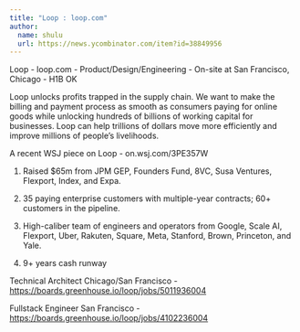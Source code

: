 ```yaml
---
title: "Loop : loop.com"
author:
  name: shulu
  url: https://news.ycombinator.com/item?id=38849956
---
```

Loop - loop.com - Product&#x2F;Design&#x2F;Engineering - On-site at San Francisco, Chicago - H1B OK

Loop unlocks profits trapped in the supply chain. We want to make the billing and payment process as smooth as consumers paying for online goods while unlocking hundreds of billions of working capital for businesses. Loop can help trillions of dollars move more efficiently and improve millions of people’s livelihoods.

A recent WSJ piece on Loop -  on.wsj.com&#x2F;3PE357W

1. Raised $65m from JPM GEP, Founders Fund, 8VC, Susa Ventures, Flexport, Index, and Expa.

2. 35 paying enterprise customers with multiple-year contracts; 60+ customers in the pipeline.

3. High-caliber team of engineers and operators from Google, Scale AI, Flexport, Uber, Rakuten, Square, Meta, Stanford, Brown, Princeton, and Yale.

4. 9+ years cash runway

Technical Architect Chicago&#x2F;San Francisco - <a href="https:&#x2F;&#x2F;boards.greenhouse.io&#x2F;loop&#x2F;jobs&#x2F;5011936004" rel="nofollow">https:&#x2F;&#x2F;boards.greenhouse.io&#x2F;loop&#x2F;jobs&#x2F;5011936004</a>

Fullstack Engineer San Francisco - <a href="https:&#x2F;&#x2F;boards.greenhouse.io&#x2F;loop&#x2F;jobs&#x2F;4102236004" rel="nofollow">https:&#x2F;&#x2F;boards.greenhouse.io&#x2F;loop&#x2F;jobs&#x2F;4102236004</a>
